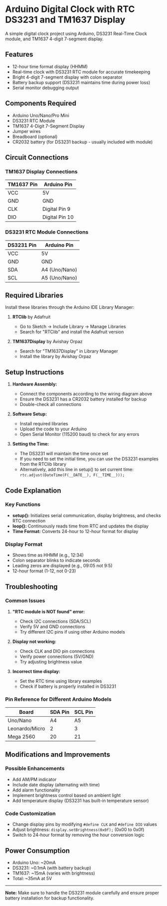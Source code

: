 # Arduino Digital Clock with RTC DS3231 and TM1637 Display

A simple digital clock project using Arduino, DS3231 Real-Time Clock module, and TM1637 4-digit 7-segment display.

## Features

- 12-hour time format display (HHMM)
- Real-time clock with DS3231 RTC module for accurate timekeeping
- Bright 4-digit 7-segment display with colon separator
- Battery backup support (DS3231 maintains time during power loss)
- Serial monitor debugging output

## Components Required

- Arduino Uno/Nano/Pro Mini
- DS3231 RTC Module
- TM1637 4-Digit 7-Segment Display
- Jumper wires
- Breadboard (optional)
- CR2032 battery (for DS3231 backup - usually included with module)

## Circuit Connections

### TM1637 Display Connections
| TM1637 Pin | Arduino Pin |
|------------|-------------|
| VCC        | 5V          |
| GND        | GND         |
| CLK        | Digital Pin 9  |
| DIO        | Digital Pin 10 |

### DS3231 RTC Module Connections
| DS3231 Pin | Arduino Pin |
|------------|-------------|
| VCC        | 5V          |
| GND        | GND         |
| SDA        | A4 (Uno/Nano) |
| SCL        | A5 (Uno/Nano) |

## Required Libraries

Install these libraries through the Arduino IDE Library Manager:

1. **RTClib** by Adafruit
   - Go to Sketch → Include Library → Manage Libraries
   - Search for "RTClib" and install the Adafruit version

2. **TM1637Display** by Avishay Orpaz
   - Search for "TM1637Display" in Library Manager
   - Install the library by Avishay Orpaz

## Setup Instructions

1. **Hardware Assembly:**
   - Connect the components according to the wiring diagram above
   - Ensure the DS3231 has a CR2032 battery installed for backup
   - Double-check all connections

2. **Software Setup:**
   - Install required libraries
   - Upload the code to your Arduino
   - Open Serial Monitor (115200 baud) to check for any errors

3. **Setting the Time:**
   - The DS3231 will maintain the time once set
   - If you need to set the initial time, you can use the DS3231 examples from the RTClib library
   - Alternatively, add this line in setup() to set current time: `rtc.adjust(DateTime(F(__DATE__), F(__TIME__)));`

## Code Explanation

### Key Functions

- **setup():** Initializes serial communication, display brightness, and checks RTC connection
- **loop():** Continuously reads time from RTC and updates the display
- **Time Format:** Converts 24-hour to 12-hour format for display

### Display Format

- Shows time as HHMM (e.g., 12:34)
- Colon separator blinks to indicate seconds
- Leading zeros are displayed (e.g., 09:05 not 9:5)
- 12-hour format (1-12, not 0-23)

## Troubleshooting

### Common Issues

1. **"RTC module is NOT found" error:**
   - Check I2C connections (SDA/SCL)
   - Verify 5V and GND connections
   - Try different I2C pins if using other Arduino models

2. **Display not working:**
   - Check CLK and DIO pin connections
   - Verify power connections (5V/GND)
   - Try adjusting brightness value

3. **Incorrect time display:**
   - Set the RTC time using library examples
   - Check if battery is properly installed in DS3231

### Pin Reference for Different Arduino Models

| Board | SDA Pin | SCL Pin |
|-------|---------|---------|
| Uno/Nano | A4 | A5 |
| Leonardo/Micro | 2 | 3 |
| Mega 2560 | 20 | 21 |

## Modifications and Improvements

### Possible Enhancements

- Add AM/PM indicator
- Include date display (alternating with time)
- Add alarm functionality
- Implement brightness control based on ambient light
- Add temperature display (DS3231 has built-in temperature sensor)

### Code Customization

- Change display pins by modifying `#define CLK` and `#define DIO` values
- Adjust brightness: `display.setBrightness(0x0f);` (0x00 to 0x0f)
- Switch to 24-hour format by removing the hour conversion logic

## Power Consumption

- Arduino Uno: ~20mA
- DS3231: ~0.1mA (with battery backup)
- TM1637: ~15mA (varies with brightness)
- Total: ~35mA at 5V

---

**Note:** Make sure to handle the DS3231 module carefully and ensure proper battery installation for backup functionality.
